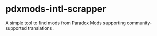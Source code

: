 # pdxmods-intl-scrapper

A simple tool to find mods from Paradox Mods supporting community-supported translations.
